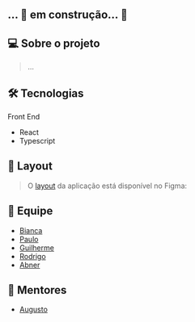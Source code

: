 ## ... 🚀 em construção... 🚧

## 💻 Sobre o projeto

> ...


## 🛠 Tecnologias

Front End

- React
- Typescript


## 🎨 Layout
> O [layout](https://www.figma.com) da aplicação está disponível no Figma:

## 🤖 Equipe
- [Bianca](https://github.com/bkkater)
- [Paulo](https://www.linkedin.com)
- [Guilherme](https://www.linkedin.com)
- [Rodrigo](https://www.linkedin.com)
- [Abner](https://www.linkedin.com)

## 📏 Mentores
- [Augusto](https://www.linkedin.com/)
